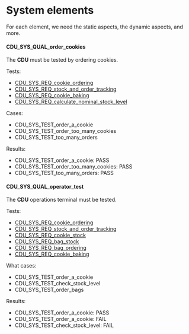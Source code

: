 # System elements

For each element, we need the static aspects, the dynamic aspects, and more.

#### CDU_SYS_QUAL_order_cookies

The **CDU** must be tested by ordering cookies.

Tests:

- [CDU_SYS_REQ_cookie_ordering](#cdu_sys_req_cookie_ordering)
- [CDU_SYS_REQ_stock_and_order_tracking](#cdu_sys_req_stock_and_order_tracking)
- [CDU_SYS_REQ_cookie_baking](#cdu_sys_req_cookie_baking)
- [CDU_SYS_REQ_calculate_nominal_stock_level](#cdu_sys_req_calculate_nominal_stock_level)

Cases:

- CDU_SYS_TEST_order_a_cookie
- CDU_SYS_TEST_order_too_many_cookies
- CDU_SYS_TEST_too_many_orders

Results:

- CDU_SYS_TEST_order_a_cookie: PASS
- CDU_SYS_TEST_order_too_many_cookies: PASS
- CDU_SYS_TEST_too_many_orders: PASS

#### CDU_SYS_QUAL_operator_test

The **CDU** operations terminal must be tested.

Tests:

- [CDU_SYS_REQ_cookie_ordering](#cdu_sys_req_cookie_ordering)
- [CDU_SYS_REQ_stock_and_order_tracking](#cdu_sys_req_stock_and_order_tracking)
- [CDU_SYS_REQ_cookie_stock](#cdu_sys_req_stock_and_order_tracking)
- [CDU_SYS_REQ_bag_stock](#cdu_sys_req_stock_and_order_tracking)
- [CDU_SYS_REQ_bag_ordering](#cdu_sys_req_bag_ordering)
- [CDU_SYS_REQ_cookie_baking](#cdu_sys_req_cookie_baking)

What cases:

- CDU_SYS_TEST_order_a_cookie
- CDU_SYS_TEST_check_stock_level
- CDU_SYS_TEST_order_bags

Results:

- CDU_SYS_TEST_order_a_cookie: PASS
- CDU_SYS_TEST_order_a_cookie: FAIL
- CDU_SYS_TEST_check_stock_level: FAIL
